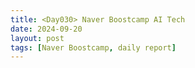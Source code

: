 ```yaml
---
title: <Day030> Naver Boostcamp AI Tech
date: 2024-09-20
layout: post
tags: [Naver Boostcamp, daily report]
---
```

